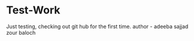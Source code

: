 # Test-Work
Just testing, checking out git hub for the first time.
author - adeeba sajjad zour baloch
